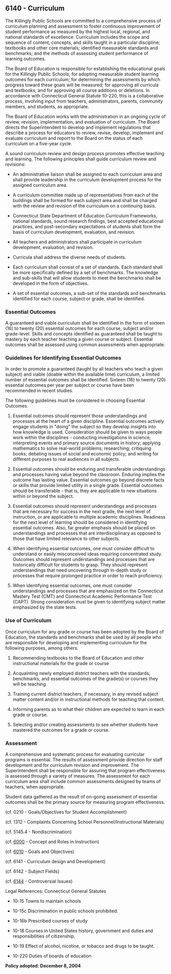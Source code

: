 ## 6140 - Curriculum

The Killingly Public Schools are committed to a comprehensive process of curriculum planning and assessment to foster continuous improvement of student performance as measured by the highest local, regional, and national standards of excellence. Curriculum includes the scope and sequence of content, concepts, and skills taught in a particular discipline; textbooks and other core materials; identified measurable standards and benchmarks; and the methods of assessing student performance of learning outcomes.

The Board of Education is responsible for establishing the educational goals for the Killingly Public Schools; for adopting measurable student learning outcomes for each curriculum; for determining the assessments by which progress toward these goals will be measured; for approving all curricula and textbooks; and for approving all course additions or deletions. In accordance with Connecticut General Statute 10-220, this is a collaborative process, involving input from teachers, administrators, parents, community members, and students, as appropriate.

The Board of Education works with the administration in an ongoing cycle of review, revision, implementation, and evaluation of curriculum. The Board directs the Superintendent to develop and implement regulations that describe a process for educators to review, revise, develop, implement and evaluate curriculum and report to the Board on the status of each curriculum on a five-year cycle.

A sound curriculum review and design process promotes effective teaching and learning. The following principles shall guide curriculum review and revisions:

*  An administrative liaison shall be assigned to each curriculum area and shall provide leadership in the curriculum development process for the assigned curriculum area.

*  A curriculum committee made up of representatives from each of the buildings shall be formed for each subject area and shall be charged with the review and revision of the curriculum on a continuing basis.

*  Connecticut State Department of Education Curriculum Frameworks, national standards, sound research findings, best accepted educational practices, and post-secondary expectations of students shall form the basis of curriculum development, evaluation, and revision.

*  All teachers and administrators shall participate in curriculum development, evaluation, and revision.

*  Curricula shall address the diverse needs of students.

*  Each curriculum shall consist of a set of standards. Each standard shall be more specifically defined by a set of benchmarks. The knowledge and sub-skills that will allow students to meet the benchmarks shall be developed in the form of objectives.

*  A set of essential outcomes, a sub-set of the standards and benchmarks identified for each course, subject or grade, shall be identified.

### Essential Outcomes

A guaranteed and viable curriculum shall be identified in the form of sixteen (16) to twenty (20) essential outcomes for each course, subject and/or grade-level. Skills and concepts identified as guaranteed shall be taught to mastery by each teacher teaching a given course or subject. Essential outcomes shall be assessed using common assessments when appropriate.

### Guidelines for Identifying Essential Outcomes

In order to promote a guaranteed (taught by all teachers who teach a given subject) and viable (doable within the available time) curriculum, a limited number of essential outcomes shall be identified. Sixteen (16) to twenty (20) essential outcomes per year per subject or course have been recommended in recent studies.

The following guidelines must be considered in choosing Essential Outcomes.

1.  Essential outcomes should represent those understandings and processes at the heart of a given discipline. Essential outcomes actively engage students in "doing" the subject so they develop insights into how knowledge is used. Consideration should be given to ways people work within the disciplines - conducting investigations in science; interpreting events and primary source documents in history; applying mathematics to solve real-world problems; researching; critiquing books; debating issues of social and economic policy; and writing for different purposes to real audiences in all subjects.

2.  Essential outcomes should be enduring and transferable understandings and processes having value beyond the classroom. Enduring implies the outcome has lasting value. Essential outcomes go beyond discrete facts or skills that provide limited utility in a single grade. Essential outcomes should be transferable - that is, they are applicable to new situations within or beyond the subject.

3.  Essential outcomes should represent understandings and processes that are necessary for success in the next grade, the next level of instruction, or are applicable to multiple academic disciplines. Readiness for the next level of learning should be considered in identifying essential outcomes. Also, far greater emphasis should be placed on understandings and processes that are interdisciplinary as opposed to those that have limited relevance to other subjects.

4.  When identifying essential outcomes, one must consider difficult to understand or easily misconceived ideas requiring concentrated study. Outcomes should represent understandings and processes that are historically difficult for students to grasp. They should represent understandings that need uncovering through in-depth study or processes that require prolonged practice in order to reach proficiency.

5.  When identifying essential outcomes, one must consider understandings and processes that are emphasized on the Connecticut Mastery Test (CMT) and Connecticut Academic Performance Test (CAPT). Strong consideration must be given to identifying subject matter emphasized by the state tests.

### Use of Curriculum

Once curriculum for any grade or course has been adopted by the Board of Education, the standards and benchmarks shall be used by all people who are responsible for developing and implementing curriculum for the following purposes, among others.

1.  Recommending textbooks to the Board of Education and other instructional materials for the grade or course

2.  Acquainting newly employed district teachers with the standards, benchmarks, and essential outcomes of the grade(s) or courses they will be teaching

3.  Training current district teachers, if necessary, in any revised subject matter content and/or in instructional methods for teaching that content.

4.  Informing parents as to what their children are expected to learn in each grade or course.

5.  Selecting and/or creating assessments to see whether students have mastered the outcomes for a grade or course.

### Assessment

A comprehensive and systematic process for evaluating curricular programs is essential. The results of assessment provide direction for staff development and for curriculum revision and improvement. The Superintendent shall be responsible for assuring that program effectiveness is assessed through a variety of measures. The assessment for each curriculum area shall include common assessments designed by teams of teachers, when appropriate.

Student data gathered as the result of on-going assessment of essential outcomes shall be the primary source for measuring program effectiveness.

(cf. 0210 - Goals/Objectives for Student Accomplishment)

(cf. 1312 - Complaints Concerning School Personnel/Instructional Materials)

(cf. 5145.4 - Nondiscrimination)

(cf. [6000](6000.md) - Concept and Roles in Instruction)

(cf. [6010](6010.md) - Goals and Objectives)

(cf. 6141 - Curriculum design and Development)

(cf. 6142 - Subject Fields)

(cf. [6144](6144.md) - Controversial Issues)

Legal References:  Connecticut General Statutes

* 10-15 Towns to maintain schools

* 10-15c Discrimination in public schools prohibited.

* 10-16b Prescribed courses of study

* 10-18 Courses in United States history, government and duties and responsibilities of citizenship.

* 10-19 Effect of alcohol, nicotine, or tobacco and drugs to be taught.

* 10-220 Duties of boards of education

**Policy adopted:  December 8, 2004**

